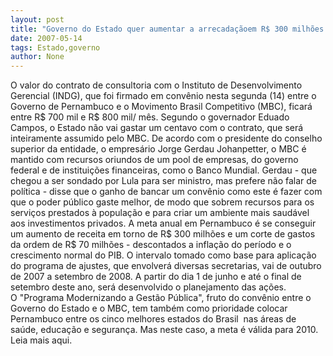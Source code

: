 ```yaml
---
layout: post
title: "Governo do Estado quer aumentar a arrecadaçãoem R$ 300 milhões em um ano"
date: 2007-05-14
tags: Estado,governo
author: None
---
```

O valor do contrato&nbsp;de consultoria com o Instituto de Desenvolvimento Gerencial (INDG), que foi firmado em conv&ecirc;nio nesta segunda (14) entre o Governo de Pernambuco e o Movimento Brasil Competitivo (MBC), ficar&aacute; entre R$ 700 mil e R$ 800 mil/ m&ecirc;s.
Segundo o governador Eduado Campos, o Estado&nbsp;n&atilde;o vai gastar um centavo com o contrato, que ser&aacute; inteiramente assumido pelo MBC. De acordo com o presidente do conselho superior da entidade, o empres&aacute;rio Jorge Gerdau Johanpetter, o MBC &eacute; mantido com recursos oriundos de&nbsp;um pool de empresas, do governo federal e de institui&ccedil;&otilde;es&nbsp;financeiras, como o Banco Mundial.
Gerdau - que chegou a ser sondado por Lula para ser ministro, mas prefere n&atilde;o falar de pol&iacute;tica -&nbsp;disse que o&nbsp;ganho de bancar um conv&ecirc;nio como este &eacute; fazer com que o poder p&uacute;blico gaste melhor, de modo que sobrem recursos para&nbsp;os servi&ccedil;os prestados &agrave; popula&ccedil;&atilde;o e para criar&nbsp;um ambiente mais saud&aacute;vel aos&nbsp;investimentos privados.
A meta anual em Pernambuco &eacute; se conseguir um aumento de receita em torno de R$ 300 milh&otilde;es e um corte de gastos da ordem de R$ 70 milh&otilde;es -&nbsp;descontados a infla&ccedil;&atilde;o do per&iacute;odo e o crescimento normal do PIB.&nbsp;O&nbsp;intervalo tomado como base para aplica&ccedil;&atilde;o do programa de ajustes, que envolver&aacute; diversas&nbsp;secretarias,&nbsp;vai de outubro de 2007 a setembro de 2008. 
A partir do dia&nbsp;1 de junho e at&eacute; o final de setembro deste ano, ser&aacute; desenvolvido o planejamento das a&ccedil;&otilde;es.
O&nbsp;&quot;Programa&nbsp;Modernizando a Gest&atilde;o P&uacute;blica&quot;, fruto do conv&ecirc;nio entre o Governo do Estado e o MBC, tem tamb&eacute;m como prioridade colocar Pernambuco entre os cinco melhores estados do Brasil&nbsp; nas &aacute;reas de sa&uacute;de, educa&ccedil;&atilde;o e seguran&ccedil;a. Mas neste caso, a meta &eacute; v&aacute;lida para 2010.&nbsp;
Leia mais aqui. 